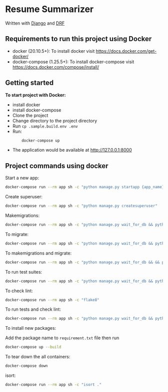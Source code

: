 # Resume Summarizer

Written with [Django](https://www.djangoproject.com/) and [DRF](https://www.django-rest-framework.org/)

## Requirements to run this project using Docker

- docker (20.10.5+): To install docker visit https://docs.docker.com/get-docker/
- docker-compose (1.25.5+): To install docker-compose visit https://docs.docker.com/compose/install/


## Getting started

**To start project with Docker:**
 - install docker
 - install docker-compose
 - Clone the project  
 - Change directory to the project directory 
 - Run `cp .sample.build.env .env`
 - Run:
    ```bash
        docker-compose up
    ```
  - The application would be available at http://127.0.0.1:8000

## Project commands using docker

Start a new app:

```bash
docker-compose run --rm app sh -c "python manage.py startapp {app_name}"
```

Create superuser:

```bash
docker-compose run --rm app sh -c "python manage.py createsuperuser"
```

Makemigrations:

```bash
docker-compose run --rm app sh -c "python manage.py wait_for_db && python manage.py makemigrations"
```

To migrate:

```bash
docker-compose run --rm app sh -c "python manage.py wait_for_db && python manage.py migrate"
```

To makemigrations and migrate:

```bash
docker-compose run --rm app sh -c "python manage.py wait_for_db && && python manage.py makemigrations && python manage.py migrate"
```

To run test suites:

```bash
docker-compose run --rm app sh -c "python manage.py wait_for_db && python manage.py test"
```

To check lint:

```bash
docker-compose run --rm app sh -c "flake8"
```

To run tests and check lint:

```bash
docker-compose run --rm app sh -c "python manage.py wait_for_db && python manage.py test && flake8"
```

To install new packages:

Add the package name to  ```requirement.txt``` file
then run 

```bash
docker-compose up --build
```

To tear down the all containers:

```bash
docker-compose down
```

isort:

```bash
docker-compose run --rm app sh -c "isort ."
```
